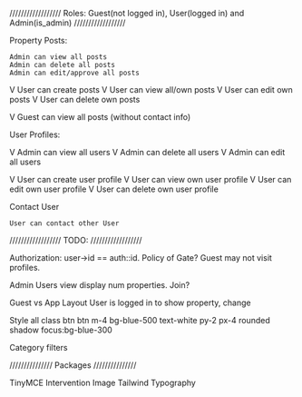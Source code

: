 //////////////////
Roles: Guest(not logged in), User(logged in) and Admin(is_admin)
//////////////////

Property Posts:

    Admin can view all posts
    Admin can delete all posts
    Admin can edit/approve all posts 

V    User can create posts
V    User can view all/own posts
V    User can edit own posts
V    User can delete own posts

V    Guest can view all posts (without contact info)

User Profiles:

V   Admin can view all users 
V   Admin can delete all users
V   Admin can edit all users

V    User can create user profile
V    User can view own user profile
V    User can edit own user profile
V    User can delete own user profile

Contact User

    User can contact other User

//////////////////
TODO:
//////////////////


Authorization: user->id == auth::id. 
Policy of Gate? Guest may not visit profiles.

Admin Users view display num properties. 
Join?

Guest vs App Layout
User is logged in to show property, change

Style all class btn
btn m-4 bg-blue-500 text-white py-2 px-4 rounded shadow focus:bg-blue-300

Category filters

///////////////
Packages
///////////////

TinyMCE
Intervention Image
Tailwind Typography